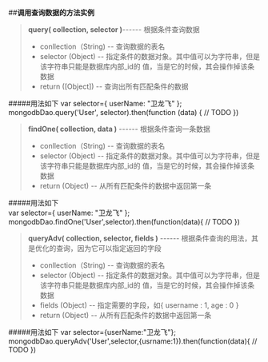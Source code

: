 ##**调用查询数据的方法实例**
>**query( collection, selector )**------ 根据条件查询数据
>- conllection（String) -- 查询数据的表名 
>- selector (Object) --  指定条件的数据对象。其中值可以为字符串，但是该字符串只能是数据库内部_id的             值，当是它的时候，其会操作掉该条数据
>- return ([Object]) -- 查询出所有匹配条件的数据 

#####用法如下
     var selector={ userName: "卫龙飞" };
     mongodbDao.query('User', selector).then(function (data) {
        // TODO
     })
     
     
  >**findOne( collection, data )** ------ 根据条件查询一条数据
>- conllection（String) -- 查询数据的表名 
>- selector (Object) --  指定条件的数据对象。其中值可以为字符串，但是该字符串只能是数据库内部_id的             值，当是它的时候，其会操作掉该条数据
>- return (Object) -- 从所有匹配条件的数据中返回第一条
    
#####用法如下  
    var selector={ userName: "卫龙飞" };
    mongodbDao.findOne('User',selector).then(function(data){
        // TODO
    })

> **queryAdv( collection, selector, fields )**  ------ 根据条件查询的用法，其是优化的查询，因为它可以指定返回的字段
>- conllection（String) -- 查询数据的表名 
>- selector (Object) --  指定条件的数据对象。其中值可以为字符串，但是该字符串只能是数据库内部_id的             值，当是它的时候，其会操作掉该条数据
> - fields (Object) --  指定需要的字段，如{ username : 1, age : 0 }
>- return (Object) -- 从所有匹配条件的数据中返回第一条

#####用法如下 
    var selector={userName:"卫龙飞"}; 
    mongodbDao.queryAdv('User',selector,{usrname:1}).then(function(data){
        // TODO
    })
